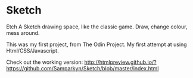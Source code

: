 # Sketch
Etch A Sketch drawing space, like the classic game. Draw, change colour, mess around.

This was my first project, from The Odin Project. My first attempt at using Html/CSS/Javascript.

Check out the working version: http://htmlpreview.github.io/?https://github.com/Samparkyn/Sketch/blob/master/index.html
